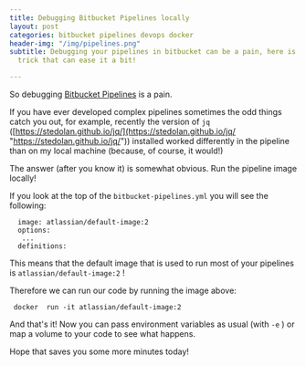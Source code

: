```yaml
---
title: Debugging Bitbucket Pipelines locally
layout: post
categories: bitbucket pipelines devops docker
header-img: "/img/pipelines.png"
subtitle: Debugging your pipelines in bitbucket can be a pain, here is one simple
  trick that can ease it a bit!

---
```

So debugging [Bitbucket Pipelines](https://bitbucket.org/product/features/pipelines) is a pain.

If you have ever developed complex pipelines sometimes the odd things catch you out, for example, recently the version of `jq` ([https://stedolan.github.io/jq/](https://stedolan.github.io/jq/ "https://stedolan.github.io/jq/")) installed worked differently in the pipeline than on my local machine (because, of course, it would!)

The answer (after you know it) is somewhat obvious. Run the pipeline image locally! 

If you look at the top of the `bitbucket-pipelines.yml` you will see the following:

      image: atlassian/default-image:2
      options:
       ...
      definitions:

This means that the default image that is used to run most of your pipelines is `atlassian/default-image:2` !

Therefore we can run our code by running the image above:

     docker  run -it atlassian/default-image:2

And that's it! Now you can pass environment variables as usual (with `-e` ) or map a volume to your code to see what happens. 

Hope that saves you some more minutes today!